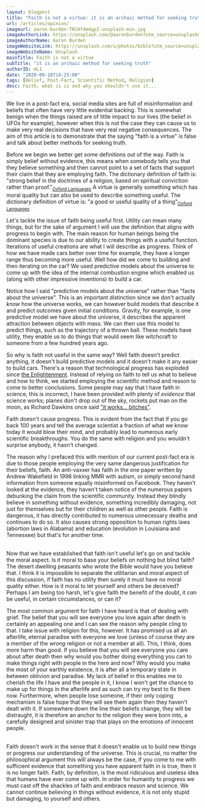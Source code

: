 ```yaml
---
layout: blogpost
title: "Faith is not a virtue: it is an archaic method for seeking truth"
url: /articles/opinion/
imageurl: aaron-burden-TNlHf4m4gpI-unsplash-min.jpg
imageAuthorLink: https://unsplash.com/@aaronburden?utm_source=unsplash&amp;utm_medium=referral&amp;utm_content=creditCopyText
imageAuthorName: Aaron Burden
imageWebsiteLink: https://unsplash.com/s/photos/bible?utm_source=unsplash&amp;utm_medium=referral&amp;utm_content=creditCopyText
imageWebsiteName: Unsplash
mainTitle: Faith is not a virtue
subTitle: "it is an archaic method for seeking truth"
authorID: mL1
date: "2020-09-18T14:25:00"
tags: [Belief, Post-Fact, Scientific Method, Religion]
desc: Faith, what is is and why you shouldn't use it...
---
```


We live in a post-fact era, social media sites are full of misinformation and beliefs that often have very little evidential backing. This is somewhat benign when the things raised are of little impact to our lives (the belief in UFOs for example), however when this is not the case they can cause us to make very real decisions that have very real negative consequences. The aim of this article is to demonstrate that the saying "faith is a virtue" is false and talk about better methods for seeking truth.

Before we begin we better get some definitions out of the way. Faith is simply belief without evidence, this means when somebody tells you that they believe something and then cannot point to a set of facts that support their claim that they are employing faith. The dictionary definition of faith is: "strong belief in the doctrines of a religion, based on spiritual conviction rather than proof."<sub><a href="https://languages.oup.com/google-dictionary-en/" target="_blank">Oxford Languages</a></sub> A virtue is generally something which has moral quality but can also be used to describe something useful. The dictionary definition of virtue is: "a good or useful quality of a thing"<sub><a href="https://languages.oup.com/google-dictionary-en/" target="_blank">Oxford Languages</a></sub>

Let's tackle the issue of faith being useful first. Utility can mean many things, but for the sake of argument I will use the definition that aligns with progress to begin with. The main reason for human beings being the dominant species is due to our ability to create things with a useful function. Iterations of useful creations are what I will describe as progress. Think of how we have made cars better over time for example, they have a longer range thus becoming more useful. Well how did we come to building and then iterating on the car? We used predictive models about the universe to come up with the idea of the internal combustion engine which enabled us (along with other impressive inventions) to build a car.

Notice how I said "predictive models about the universe" rather than "facts about the universe". This is an important distinction since we don't actually <i>know</i> how the universe works, we can however build models that describe it and predict outcomes given initial conditions. Gravity, for example, is one predictive model we have about the universe, it describes the apparent attraction between objects with mass. We can then use this model to predict things, such as the trajectory of a thrown ball. These models have utility, they enable us to do things that would seem like witchcraft to someone from a few hundred years ago.

So why is faith not useful in the same way? Well faith doesn't predict anything, it doesn't build predictive models and it doesn't make it any easier to build cars. There's a reason that technological progress has exploded since <a href="https://en.wikipedia.org/wiki/Age_of_Enlightenment" target="_blank">the Enlightenment</a>. Instead of relying on faith to tell us what to believe and how to think, we started employing the scientific method and reason to come to better conclusions. Some people may say that I have faith in science, this is incorrect, I have been provided with plenty of <i>evidence</i> that science works; planes don't drop out of the sky, rockets put man on the moon, as Richard Dawkins once said <a href="https://www.youtube.com/watch?reload=9&v=O3v2m4_NHhA" target="_blank">"it works... bitches"</a>.

Faith doesn't cause progress. This is evident from the fact that if you go back 100 years and tell the average scientist a fraction of what we know today it would blow their mind, and probably lead to numerous early scientific breakthroughs. You do the same with religion and you wouldn't surprise anybody, it hasn't changed.

The reason why I prefaced this with mention of our current post-fact era is due to those people employing the very same dangerous justification for their beliefs, faith. An anti-vaxxer has faith in the one paper written by Andrew Wakefield in 1998 linking MMR with autism, or simply second hand information from someone equally misinformed on Facebook. They haven't looked at the evidence, they haven't taken notice of the numerous papers debunking the claim from the scientific community. Instead they blindly believe in something without evidence, something incredibly damaging, not just for themselves but for their children as well as other people. Faith is dangerous, it has directly contributed to numerous unnecessary deaths and continues to do so. It also causes strong opposition to human rights laws (abortion laws in Alabama) and education (evolution in Louisiana and Tennessee) but that's for another time.

<br>
Now that we have established that faith isn't useful let's go on and tackle the moral aspect. Is it moral to base your beliefs on nothing but blind faith? The desert dwelling peasants who wrote the Bible would have you believe that. I think it is impossible to separate the utilitarian and moral aspect of this discussion, if faith has no utility then surely it must have no moral quality either. How is it moral to let yourself and others be deceived? Perhaps I am being too harsh, let's give faith the benefit of the doubt, it <i>can</i> be useful, in certain circumstances, or can it?

The most common argument for faith I have heard is that of dealing with grief. The belief that you will see everyone you love again after death is certainly an appealing one and I can see the reason why people cling to that. I take issue with religion for this, however. It has promised us all an afterlife, eternal paradise with everyone we love (unless of course they are a member of the <i>wrong</i> religion or not a member at all). This, I think, does more harm than good. If you believe that you will see everyone you care about after death then why would you bother doing everything you can to make things right with people in the here and now? Why would you make the most of your earthly existence, it is after all a temporary state in between oblivion and paradise. My lack of belief in this enables me to cherish the life I have and the people in it, I know I won't get the chance to make up for things in the afterlife and as such can try my best to fix them now. Furthermore, when people lose someone, if their only coping mechanism is false hope that they will see them again then they haven't dealt with it. If somewhere down the line their beliefs change, they will be distraught, it is therefore an anchor to the religion they were born into, a carefully designed and sinister trap that plays on the emotions of innocent people.

<br>
Faith doesn't work in the sense that it doesn't enable us to build new things or progress our understanding of the universe. This is crucial, no matter the philosophical argument this will always be the case, if you come to me with sufficient evidence that something you have apparent faith in is true, then it is no longer faith. Faith, by definition, is the most ridiculous and useless idea that humans have ever come up with. In order for humanity to progress we must cast off the shackles of faith and embrace reason and science. We cannot continue believing in things without evidence, it is not only stupid but damaging, to yourself and others.